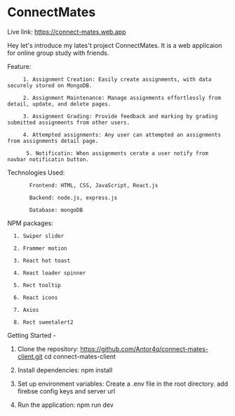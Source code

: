 # ConnectMates

Live link: https://connect-mates.web.app

Hey let's introduce my lates't project ConnectMates. It is a web applicaion for  online group study with
 friends.

 Feature:
 
         1. Assignment Creation: Easily create assignments, with data securely stored on MongoDB.
         
         2. Assignment Maintenance: Manage assignments effortlessly from detail, update, and delete pages.
         
         3. Assignment Grading: Provide feedback and marking by grading submitted assignments from other users.
         
         4. Attempted assignments: Any user can attempted an assignments from assignments detail page.
         
          5. Notificatin: When assignments cerate a user notify from navbar notificatin button.
          
     

  Technologies Used:
  
           Frontend: HTML, CSS, JavaScript, React.js
           
           Backend: node.js, express.js
           
           Database: mongoDB
           

  NPM packages:
  
      1. Swiper slider
      
      2. Frammer motion
      
      3. React hot toast
      
      4. React loader spinner
      
      5. Rect tooltip
      
      6. React icons
      
      7. Axios
      
      8. Rect sweetalert2

 Getting Started -

 1. Clone the repository:
    https://github.com/Antor4q/connect-mates-client.git
    cd connect-mates-client
    
 2. Install dependencies:
    npm install

 3. Set up environment variables:
    Create a .env file in the root directory.
    add firebse config keys and server url

 4. Run the application:
    npm run dev
    
    
